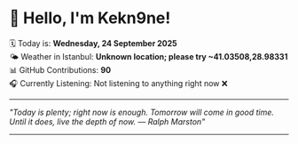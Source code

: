 # 👋 Hello, I'm Kekn9ne!

🗓️ Today is: **Wednesday, 24 September 2025**  
🌤️ Weather in Istanbul: **Unknown location; please try ~41.03508,28.98331**  
📊 GitHub Contributions: **90**  
🎧 Currently Listening: Not listening to anything right now ❌

---

_"Today is plenty; right now is enough. Tomorrow will come in good time. Until it does, live the depth of now. — *Ralph Marston*"_

---
